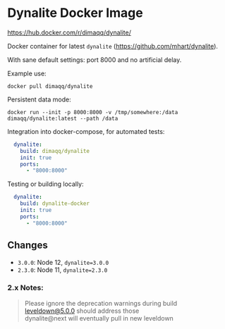 # Dynalite Docker Image

https://hub.docker.com/r/dimaqq/dynalite/

Docker container for latest `dynalite` (https://github.com/mhart/dynalite).

With sane default settings: port 8000 and no artificial delay.

Example use:

```
docker pull dimaqq/dynalite
```

Persistent data mode:

```
docker run --init -p 8000:8000 -v /tmp/somewhere:/data dimaqq/dynalite:latest --path /data
```

Integration into docker-compose, for automated tests:

```yaml
  dynalite:
    build: dimaqq/dynalite
    init: true
    ports:
      - "8000:8000"
```

Testing or building locally:

```yaml
  dynalite:
    build: dynalite-docker
    init: true
    ports:
      - "8000:8000"
```

## Changes

* `3.0.0`: Node 12, `dynalite=3.0.0`
* `2.3.0`: Node 11, `dynalite=2.3.0`

### 2.x Notes:

> Please ignore the deprecation warnings during build\
> leveldown@5.0.0 should address those\
> dynalite@next will eventually pull in new leveldown
